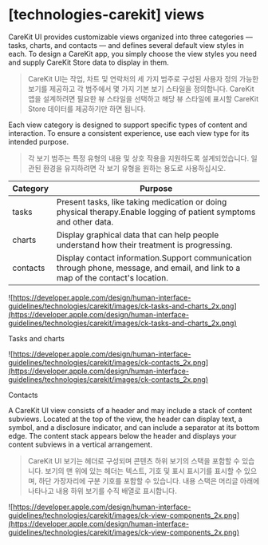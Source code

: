 # **[technologies-carekit] views**

CareKit UI provides customizable views organized into three categories — tasks, charts, and contacts — and defines several default view styles in each. To design a CareKit app, you simply choose the view styles you need and supply CareKit Store data to display in them.
> CareKit UI는 작업, 차트 및 연락처의 세 가지 범주로 구성된 사용자 정의 가능한 보기를 제공하고 각 범주에서 몇 가지 기본 보기 스타일을 정의합니다. CareKit 앱을 설계하려면 필요한 뷰 스타일을 선택하고 해당 뷰 스타일에 표시할 CareKit Store 데이터를 제공하기만 하면 됩니다.
>




Each view category is designed to support specific types of content and interaction. To ensure a consistent experience, use each view type for its intended purpose.
> 각 보기 범주는 특정 유형의 내용 및 상호 작용을 지원하도록 설계되었습니다. 일관된 환경을 유지하려면 각 보기 유형을 원하는 용도로 사용하십시오.
>




| Category | Purpose                                                                                                                           |
|----------|-----------------------------------------------------------------------------------------------------------------------------------|
| tasks    | Present tasks, like taking medication or doing physical therapy.Enable logging of patient symptoms and other data.                |
| charts   | Display graphical data that can help people understand how their treatment is progressing.                                        |
| contacts | Display contact information.Support communication through phone, message, and email, and link to a map of the contact's location. |

![https://developer.apple.com/design/human-interface-guidelines/technologies/carekit/images/ck-tasks-and-charts_2x.png](https://developer.apple.com/design/human-interface-guidelines/technologies/carekit/images/ck-tasks-and-charts_2x.png)

Tasks and charts

![https://developer.apple.com/design/human-interface-guidelines/technologies/carekit/images/ck-contacts_2x.png](https://developer.apple.com/design/human-interface-guidelines/technologies/carekit/images/ck-contacts_2x.png)

Contacts

A CareKit UI view consists of a header and may include a stack of content subviews. Located at the top of the view, the header can display text, a symbol, and a disclosure indicator, and can include a separator at its bottom edge. The content stack appears below the header and displays your content subviews in a vertical arrangement.
> CareKit UI 보기는 헤더로 구성되며 콘텐츠 하위 보기의 스택을 포함할 수 있습니다. 보기의 맨 위에 있는 헤더는 텍스트, 기호 및 표시 표시기를 표시할 수 있으며, 하단 가장자리에 구분 기호를 포함할 수 있습니다. 내용 스택은 머리글 아래에 나타나고 내용 하위 보기를 수직 배열로 표시합니다.
>




![https://developer.apple.com/design/human-interface-guidelines/technologies/carekit/images/ck-view-components_2x.png](https://developer.apple.com/design/human-interface-guidelines/technologies/carekit/images/ck-view-components_2x.png)

